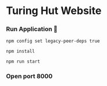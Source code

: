 # Turing Hut Website

### Run Application 🚀

```shell
npm config set legacy-peer-deps true
```

```shell
npm install
```

```shell
npm run start
```

### Open port 8000
